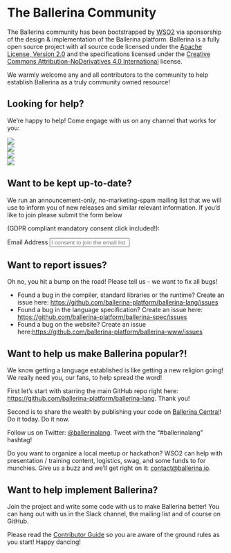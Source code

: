 # The Ballerina Community

The Ballerina community has been bootstrapped by <a href="https://wso2.com/">WSO2</a> via sponsorship of the design & implementation of the Ballerina platform. Ballerina is a fully open source project with all source code licensed under the <a href="https://www.apache.org/licenses/LICENSE-2.0">Apache License, Version 2.0</a> and the specifications licensed under the <a href="https://creativecommons.org/licenses/by-nd/4.0/">Creative Commons Attribution-NoDerivatives 4.0 International</a> license.

We warmly welcome any and all contributors to the community to help establish Ballerina as a truly community owned resource!

## Looking for help?

We’re happy to help! Come engage with us on any channel that works for you:

<div class="col-sm-12 col-md-12 cBallerinaLearnWrapper cGrayWrapper cCommunityLinks">
  <div class="col-sm-12 col-md-3 cBoxContainer cCommunityIconsContainer">
      <div class="cBallerina-Box">
      <a class="cCommunityIcons" href="https://twitter.com/ballerinalang"><img src="/img/twitter.svg"></a>
      </div>
   </div>
   <div class="col-sm-12 col-md-3 cBoxContainer cCommunityIconsContainer">
      <div class="cBallerina-Box">
      <a class="cCommunityIcons" href="/community/slack/"><img src="/img/slack.svg"></a>
      </div>
   </div>
      <div class="col-sm-12 col-md-3 cBoxContainer cCommunityIconsContainer">
      <div class="cBallerina-Box">
      <a class="cCommunityIcons" href="https://stackoverflow.com/questions/tagged/ballerina"><img src="/img/stackoverflow.svg"></a>
      </div>
   </div>
   <div class="col-sm-12 col-md-3 cBoxContainer cCommunityIconsContainer">
      <div class="cBallerina-Box">
      <a class="cCommunityIcons" href="https://groups.google.com/forum/#!forum/ballerina-dev"><img src="/img/google-groups.svg"></a>
      </div>
   </div>
</div>

## Want to be kept up-to-date?

We run an announcement-only, no-marketing-spam mailing list that we will use to inform you of new releases and similar relevant information. If you’d like to join please submit the form below 

(GDPR compliant mandatory consent click included!):

<form class="cFormContainerOS">
<label class="subscribeForm" id="subscribeFormLabelOS">Email Address</label>
<input class="cTextfieldstyle" maxlength="90" value="" id="emailUserOS" name="email" placeholder="I consent to join the email list" title="Email" type="text">
</form>

## Want to report issues? 

Oh no, you hit a bump on the road! Please tell us - we want to fix all bugs!

- Found a bug in the compiler, standard libraries or the runtime? Create an issue here: <a href="https://github.com/ballerina-platform/ballerina-lang/issues">https://github.com/ballerina-platform/ballerina-lang/issues</a>
- Found a bug in the language specification? Create an issue here: <a href="https://github.com/ballerina-platform/ballerina-spec/issues">https://github.com/ballerina-platform/ballerina-spec/issues</a>
- Found a bug on the website? Create an issue here:<a href="https://github.com/ballerina-platform/ballerina-www/issues">https://github.com/ballerina-platform/ballerina-www/issues</a> 


## Want to help us make Ballerina popular?!

We know getting a language established is like getting a new religion going! We really need you, our fans, to help spread the word!

First let’s start with starring the main GitHub repo right here: <a href="https://github.com/ballerina-platform/ballerina-lang">https://github.com/ballerina-platform/ballerina-lang</a>. Thank you!

Second is to share the wealth by publishing your code on <a href="https://central.ballerina.io">Ballerina Central</a>! Do it today. Do it now.

Follow us on Twitter: <a href="https://twitter.com/ballerinalang">@ballerinalang</a>. Tweet with the “#ballerinalang" hashtag!


Do you want to organize a local meetup or hackathon? WSO2 can help with presentation / training content, logistics, swag, and some funds to for munchies. Give us a buzz and we’ll get right on it: <a href="mailto:contact@ballerina.io">contact@ballerina.io</a>.


## Want to help implement Ballerina?
Join the project and write some code with us to make Ballerina better! You can hang out with us in the Slack channel, the mailing list and of course on GitHub.

Please read the <a href="https://github.com/ballerina-platform/ballerina-lang/blob/master/CONTRIBUTING.md">Contributor Guide</a> so you are aware of the ground rules as you start! Happy dancing!
